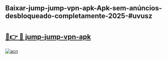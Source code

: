 ## Baixar-jump-jump-vpn-apk-Apk-sem-anúncios-desbloqueado-completamente-2025-#uvusz

# <h2><a href="https://ainizakaria.my?title=jump-jump-vpn-apk&ref=22M">🔗👉 🔴 jump-jump-vpn-apk</a></h2>

[![acn](https://github.com/user-attachments/assets/0f9c940e-d8b0-45ae-aac7-cd30a18b3e1c)](https://ainizakaria.my?title=jump-jump-vpn-apk&ref=22M)

